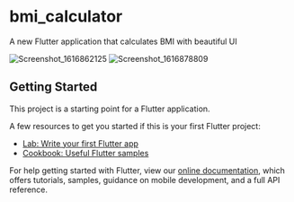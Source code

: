 # bmi_calculator

A new Flutter application that calculates BMI with beautiful UI

![Screenshot_1616862125](https://user-images.githubusercontent.com/55432552/112718870-08088b80-8eb3-11eb-95dd-7686feae00e9.png)
![Screenshot_1616878809](https://user-images.githubusercontent.com/55432552/112718906-30908580-8eb3-11eb-8741-4327a231cb1e.png)


## Getting Started

This project is a starting point for a Flutter application.

A few resources to get you started if this is your first Flutter project:

- [Lab: Write your first Flutter app](https://flutter.dev/docs/get-started/codelab)
- [Cookbook: Useful Flutter samples](https://flutter.dev/docs/cookbook)

For help getting started with Flutter, view our
[online documentation](https://flutter.dev/docs), which offers tutorials,
samples, guidance on mobile development, and a full API reference.
